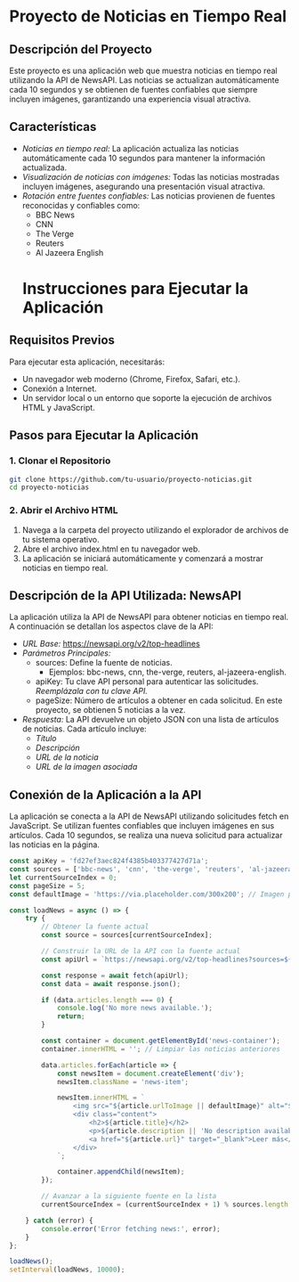 # Proyecto de Noticias en Tiempo Real

## Descripción del Proyecto
Este proyecto es una aplicación web que muestra noticias en tiempo real utilizando la API de NewsAPI. Las noticias se actualizan automáticamente cada 10 segundos y se obtienen de fuentes confiables que siempre incluyen imágenes, garantizando una experiencia visual atractiva.

## Características

- *Noticias en tiempo real:* La aplicación actualiza las noticias automáticamente cada 10 segundos para mantener la información actualizada.
- *Visualización de noticias con imágenes:* Todas las noticias mostradas incluyen imágenes, asegurando una presentación visual atractiva.
- *Rotación entre fuentes confiables:* Las noticias provienen de fuentes reconocidas y confiables como:
  - BBC News
  - CNN
  - The Verge
  - Reuters
  - Al Jazeera English
  # Instrucciones para Ejecutar la Aplicación

## Requisitos Previos

Para ejecutar esta aplicación, necesitarás:

- Un navegador web moderno (Chrome, Firefox, Safari, etc.).
- Conexión a Internet.
- Un servidor local o un entorno que soporte la ejecución de archivos HTML y JavaScript.

## Pasos para Ejecutar la Aplicación

### 1. Clonar el Repositorio

```bash
git clone https://github.com/tu-usuario/proyecto-noticias.git
cd proyecto-noticias
```
### 2. Abrir el Archivo HTML

1. Navega a la carpeta del proyecto utilizando el explorador de archivos de tu sistema operativo.
2. Abre el archivo index.html en tu navegador web.
3. La aplicación se iniciará automáticamente y comenzará a mostrar noticias en tiempo real.

## Descripción de la API Utilizada: NewsAPI

La aplicación utiliza la API de NewsAPI para obtener noticias en tiempo real. A continuación se detallan los aspectos clave de la API:

- *URL Base:* https://newsapi.org/v2/top-headlines
- *Parámetros Principales:*
  - sources: Define la fuente de noticias.
    - Ejemplos: bbc-news, cnn, the-verge, reuters, al-jazeera-english.
  - apiKey: Tu clave API personal para autenticar las solicitudes. *Reemplázala con tu clave API.*
  - pageSize: Número de artículos a obtener en cada solicitud. En este proyecto, se obtienen 5 noticias a la vez.
- *Respuesta:* La API devuelve un objeto JSON con una lista de artículos de noticias. Cada artículo incluye:
  - *Título*
  - *Descripción*
  - *URL de la noticia*
  - *URL de la imagen asociada*

## Conexión de la Aplicación a la API

La aplicación se conecta a la API de NewsAPI utilizando solicitudes fetch en JavaScript. Se utilizan fuentes confiables que incluyen imágenes en sus artículos. Cada 10 segundos, se realiza una nueva solicitud para actualizar las noticias en la página.
``` javascript
const apiKey = 'fd27ef3aec824f4385b403377427d71a';
const sources = ['bbc-news', 'cnn', 'the-verge', 'reuters', 'al-jazeera-english']; // Fuentes confiables que incluyen imágenes
let currentSourceIndex = 0;
const pageSize = 5;
const defaultImage = 'https://via.placeholder.com/300x200'; // Imagen predeterminada si no hay imagen

const loadNews = async () => {
    try {
        // Obtener la fuente actual
        const source = sources[currentSourceIndex];

        // Construir la URL de la API con la fuente actual
        const apiUrl = `https://newsapi.org/v2/top-headlines?sources=${source}&apiKey=${apiKey}&pageSize=${pageSize}`;

        const response = await fetch(apiUrl);
        const data = await response.json();

        if (data.articles.length === 0) {
            console.log('No more news available.');
            return;
        }

        const container = document.getElementById('news-container');
        container.innerHTML = ''; // Limpiar las noticias anteriores

        data.articles.forEach(article => {
            const newsItem = document.createElement('div');
            newsItem.className = 'news-item';

            newsItem.innerHTML = `
                <img src="${article.urlToImage || defaultImage}" alt="${article.title}">
                <div class="content">
                    <h2>${article.title}</h2>
                    <p>${article.description || 'No description available'}</p>
                    <a href="${article.url}" target="_blank">Leer más</a>
                </div>
            `;

            container.appendChild(newsItem);
        });

        // Avanzar a la siguiente fuente en la lista
        currentSourceIndex = (currentSourceIndex + 1) % sources.length;

    } catch (error) {
        console.error('Error fetching news:', error);
    }
};
```
```javascript
loadNews();
setInterval(loadNews, 10000);
```
